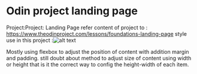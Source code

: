 # Odin project landing page
Project:Project: Landing Page
refer content of project to : https://www.theodinproject.com/lessons/foundations-landing-page
style use in this project :![alt text](https://cdn.statically.io/gh/TheOdinProject/curriculum/a38403e7d81cc8305af16ac48985cfbde87834d6/foundations/html_css/flexbox/project-landing-page/imgs/02.png)

Mostly using flexbox to adjust the position of content with addition margin and padding.
still doubt about method to adjust size of content using width or height that is it the correct way
to config the height-width of each item.